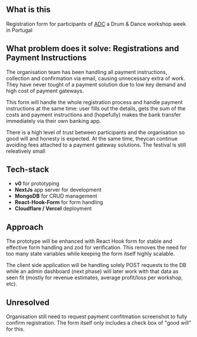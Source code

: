 
## What is this

Registration form for participants of [ADC](https://aldeia-djembe-camp.com) a Drum & Dance workshop week in Portugal

## What problem does it solve: Registrations and Payment Instructions

The organisation team has been handling all payment instructions, collection and confirmation via email, causing unnecessary extra of work. They have never tought of a payment solution due to low key demand and high cost of payment gateways.

This form will handle the whole registration process and handle payment instructions at the same time: user fills out the details, gets the sum of the costs and payment instructions and (hopefully) makes the bank transfer immediately via their own banking app.

There is a high level of trust between participants and the organisation so good will and honesty is expected. At the same time, theycan continue avoiding fees attached to a payment gateway solutions. The festival is still releatively small

## Tech-stack

- __v0__ for prototyping
- __NextJs__ app server for development
- __MongoDB__ for CRUD management
- __React-Hook-Form__ for form handling
- __Cloudflare / Vercel__ deployment

## Approach

The prototype will be enhanced with React Hook form for stable and effective form handling and zod for verification. This removes the need for too many state variables while keeping the form itself highly scalable.

The client side application will be handling solely POST requests to the DB while an admin dashboard (next phase) will later work with that data as seen fit (mostly for revenue estimates, average profit/loss per workshop, etc).

## Unresolved

Organisation still need to request payment confitmation screenshot to fully confirm registration. The form itself only includes a check box of "good will" for this.

